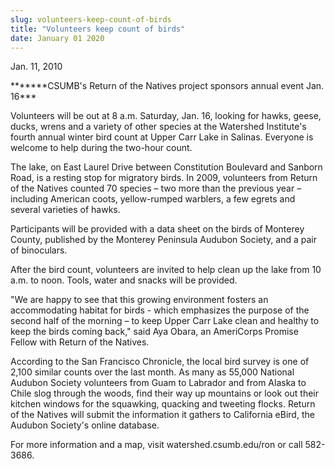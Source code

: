 ```yaml
---
slug: volunteers-keep-count-of-birds
title: "Volunteers keep count of birds"
date: January 01 2020
---
```


<p>Jan. 11, 2010
</p><p>*******CSUMB's Return of the Natives project sponsors annual event Jan. 16***
</p><p>Volunteers will be out at 8 a.m. Saturday, Jan. 16, looking for hawks, geese, ducks, wrens and a variety of other species at the Watershed Institute's fourth annual winter bird count at Upper Carr Lake in Salinas. Everyone is welcome to help during the two-hour count.
</p><p>The lake, on East Laurel Drive between Constitution Boulevard and Sanborn Road, is a resting stop for migratory birds. In 2009, volunteers from Return of the Natives counted 70 species – two more than the previous year – including American coots, yellow-rumped warblers, a few egrets and several varieties of hawks.
</p><p>Participants will be provided with a data sheet on the birds of Monterey County, published by the Monterey Peninsula Audubon Society, and a pair of binoculars.
</p><p>After the bird count, volunteers are invited to help clean up the lake from 10 a.m. to noon. Tools, water and snacks will be provided.
</p><p>"We are happy to see that this growing environment fosters an accommodating habitat for birds - which emphasizes the purpose of the second half of the morning – to keep Upper Carr Lake clean and healthy to keep the birds coming back," said Aya Obara, an AmeriCorps Promise Fellow with Return of the Natives.
</p><p>According to the San Francisco Chronicle, the local bird survey is one of 2,100 similar counts over the last month. As many as 55,000 National Audubon Society volunteers from Guam to Labrador and from Alaska to Chile slog through the woods, find their way up mountains or look out their kitchen windows for the squawking, quacking and tweeting flocks. Return of the Natives will submit the information it gathers to California eBird, the Audubon Society's online database.
</p><p>For more information and a map, visit watershed.csumb.edu/ron or call 582-3686.
</p><p> 
</p>
